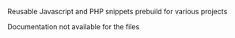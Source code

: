 Reusable Javascript and PHP snippets prebuild for various projects

Documentation not available for the files
